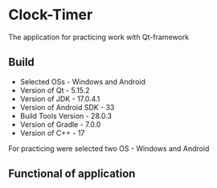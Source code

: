 # Clock-Timer
The application for practicing work with Qt-framework

## Build
- Selected OSs - Windows and Android
- Version of Qt - 5.15.2
- Version of JDK - 17.0.4.1
- Version of Android SDK - 33
- Build Tools Version - 28.0.3
- Version of Gradle - 7.0.0
- Version of C++ - 17

For practicing were selected two OS - Windows and Android

## Functional of application
